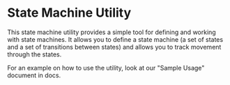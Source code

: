 # State Machine Utility

This state machine utility provides a simple tool for defining and working with state machines. It allows you to define a state machine (a set of states and a set of transitions between states) and allows you to track movement through the states.

For an example on how to use the utility, look at our "Sample Usage" document in docs.

